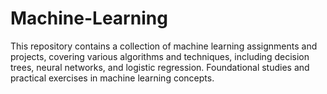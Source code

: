 # Machine-Learning
 This repository contains a collection of machine learning assignments and projects, covering various algorithms and techniques, including decision trees, neural networks, and logistic regression. Foundational studies and practical exercises in machine learning concepts.
